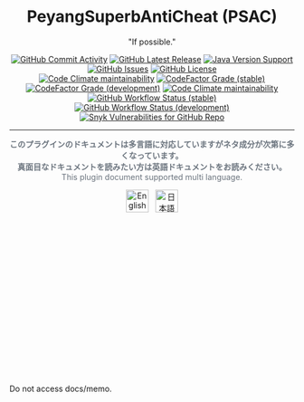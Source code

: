 <h1 align="center">PeyangSuperbAntiCheat (PSAC)</h1>

<p align="center">"If possible."</p>

<p align="center">
  <a href="https://github.com/P2P-Develop/PeyangSuperbAntiCheat/commits/stable"
    ><img
      src="https://img.shields.io/github/commit-activity/m/P2P-Develop/PeyangSuperbAntiCheat?label=commits&style=flat-square"
      alt="GitHub Commit Activity"
  ></a>
  <a href="https://github.com/P2P-Develop/PeyangSuperbAntiCheat/releases"
    ><img
      src="https://img.shields.io/github/v/release/P2P-Develop/PeyangSuperbAntiCheat?style=flat-square"
      alt="GitHub Latest Release"
  ></a>
  <a href="https://www.oracle.com/java/technologies/javase/javase8u211-later-archive-downloads.html"
    ><img
      src="https://img.shields.io/badge/java-%3E=%208u221-success.svg?style=flat-square"
      alt="Java Version Support"
  ></a>
    <a href="https://github.com/P2P-Develop/PeyangSuperbAntiCheat/issues"
    ><img
      src="https://img.shields.io/github/issues/P2P-Develop/PeyangSuperbAntiCheat?style=flat-square"
      alt="GitHub Issues"
  ></a>
  <a href="https://github.com/P2P-Develop/PeyangSuperbAntiCheat/blob/stable/LICENSE"
    ><img
      src="https://img.shields.io/github/license/P2P-Develop/PeyangSuperbAntiCheat?color=blue&style=flat-square"
      alt="GitHub License"
  ></a><br>
  <a href="https://codeclimate.com/github/P2P-Develop/PeyangSuperbAntiCheat"
     ><img
       src="https://img.shields.io/codeclimate/maintainability-percentage/P2P-Develop/PeyangSuperbAntiCheat?style=flat-square"
       alt="Code Climate maintainability"
  ></a>
  <a href="https://www.codefactor.io/repository/github/P2P-Develop/peyangsuperbanticheat"
     ><img
           alt="CodeFactor Grade (stable)"
           src="https://img.shields.io/codefactor/grade/github/peyang-Celeron/PeyangSuperbAntiCheat/stable?label=code%20quality%20%28stable%29&style=flat-square"
  ></a>
  <a href=""
     ><img
           alt="CodeFactor Grade (development)"
           src="https://img.shields.io/codefactor/grade/github/P2P-Develop/PeyangSuperbAntiCheat/develop?label=code%20quality%20%28development%29&style=flat-square"
  ></a>
  <a href="https://codeclimate.com/github/peyang-Celeron/PeyangSuperbAntiCheat"
     ><img alt="Code Climate maintainability" src="https://img.shields.io/codeclimate/maintainability-percentage/peyang-Celeron/PeyangSuperbAntiCheat?label=CodeClimate%28develop%29&style=flat-square"
  ></a><br>
  <a href="https://github.com/P2P-Develop/PeyangSuperbAntiCheat/actions?query=workflow%3A%22Java+CI+with+Maven+%28stable%29%22"
     ><img
           alt="GitHub Workflow Status (stable)"
           src="https://img.shields.io/github/workflow/status/P2P-Develop/PeyangSuperbAntiCheat/Java%20CI%20with%20Maven%20(stable)/stable?label=build%20%28stable%29&style=flat-square"
  ></a>
  <a href="https://github.com/P2P-Develop/PeyangSuperbAntiCheat/actions?query=workflow%3A%22Java+CI+with+Maven+%28development%29%22"
     ><img
           alt="GitHub Workflow Status (development)"
           src="https://img.shields.io/github/workflow/status/P2P-Develop/PeyangSuperbAntiCheat/Java%20CI%20with%20Maven%20(development)/stable?label=build%20%28develop%29&style=flat-square"
  ></a>
  <a href="https://snyk.io/test/github/P2P-Develop/PeyangSuperbAntiCheat"
     ><img 
           alt="Snyk Vulnerabilities for GitHub Repo" 
           src="https://img.shields.io/snyk/vulnerabilities/github/P2P-Develop/PeyangSuperbAntiCheat?style=flat-square"
  ></a>

---

<p align="center" style="color: #6A737D"><strong>このプラグインのドキュメントは多言語に対応していますがネタ成分が次第に多くなっています。<br>
  真面目なドキュメントを読みたい方は英語ドキュメントをお読みください。</strong><br>
  This plugin document supported multi language.
</p>

<p align="center">
  <a href="https://github.com/P2P-Develop/PeyangSuperbAntiCheat/blob/stable/docs/README-en.md"
    ><img
      height="40"
      src="https://raw.githubusercontent.com/google/region-flags/gh-pages/svg/US.svg"
      alt="English"
  ></a>
  &nbsp;
  <a href="https://github.com/P2P-Develop/PeyangSuperbAntiCheat/blob/stable/docs/README-ja.md"
    ><img
      height="40"
      src="https://raw.githubusercontent.com/google/region-flags/gh-pages/svg/JP.svg"
      alt="日本語"
  ></a>
</p>
<br>
<br>
<br>
<br>
<br>
<br>
<br>
<br>
<br>
<br>
<br>
<br>
<br>
<br>
<br>
<br>
<p>Do not access docs/memo.</p>
